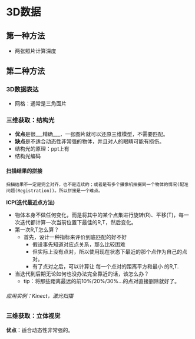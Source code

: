 # 3D数据
## 第一种方法
- 两张照片计算深度

## 第二种方法
### 3D数据表达
- 网格：通常是三角面片

### 三维获取：结构光
- **优点**是很___精确___，一张图片就可以还原三维模型，不需要匹配。
- **缺点**是不适合动态性非常强的物体，并且对人的眼睛可能有损伤。
- 结构光的原理：ppt上有
- 结构光编码

#### 扫描结果的拼接
	扫描结果不一定是完全对齐，也不是连续的；或者是有多个摄像机拍摄同一个物体的情况(配准问题(Registration))。所以拼接是一个难点。
**ICP(迭代最近点方法)**
- 物体本身不做任何变化，而是将其中的某个点集进行旋转(R)、平移(T)，每一次迭代都计算一次当前位置下最佳的R,T，然后变化。
- 第一次R,T怎么算？
	- 首先，设计一种指标来评价到底匹配的好不好
		- 假设事先知道对应点关系，那么比较困难
		- 但实际上没有点对，所以使用现在状态下最近的那个点作为自己的点对。
		- 有了点对之后，可以计算让 每一个点对的距离平方和最小 的R,T.
- 当迭代到后期无论如何也没办法完全靠近的话，该怎么办？
	- tip：将那些距离最远的前10%/20%/30%...的点对直接删除就好了。

###### 应用实例：Kinect，激光扫描

### 三维获取：立体视觉
**优点**：适合动态性非常强的。
